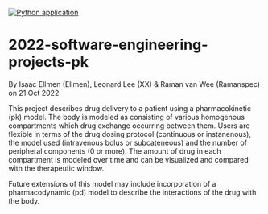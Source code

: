 [![Python application](https://github.com/Ellmen/pharmokinetics/actions/workflows/python-app.yml/badge.svg)](https://github.com/Ellmen/pharmokinetics/actions/workflows/python-app.yml)

# 2022-software-engineering-projects-pk
By Isaac Ellmen (Ellmen), Leonard Lee (XX) & Raman van Wee (Ramanspec) on 21 Oct 2022

This project describes drug delivery to a patient using a pharmacokinetic (pk) model. The body is modeled as consisting of various homogenous compartments which drug exchange occurring between them. Users are flexible in terms of the drug dosing protocol (continuous or instanenous), the model used (intravenous bolus or subcateneous) and the number of peripheral components (0 or more). The amount of drug in each compartment is modeled over time and can be visualized and compared with the therapeutic window.

Future extensions of this model may include incorporation of a pharmacodynamic (pd) model to describe the interactions of the drug with the body.


